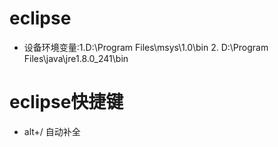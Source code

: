 # eclipse
- 设备环境变量:1.D:\Program Files\msys\1.0\bin 2. D:\Program Files\java\jre1.8.0_241\bin 

# eclipse快捷键
- alt+/ 自动补全
